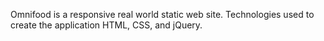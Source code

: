 Omnifood is a responsive real world static web site. Technologies used to create the application HTML, CSS, and jQuery. 
